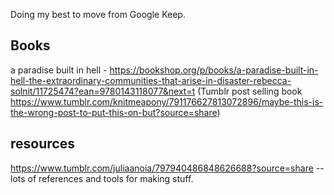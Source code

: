 Doing my best to move from Google Keep.

## Books
a paradise built in hell -  https://bookshop.org/p/books/a-paradise-built-in-hell-the-extraordinary-communities-that-arise-in-disaster-rebecca-solnit/11725474?ean=9780143118077&next=t (Tumblr post selling book https://www.tumblr.com/knitmeapony/791176627813072896/maybe-this-is-the-wrong-post-to-put-this-on-but?source=share)

## resources 
https://www.tumblr.com/juliaanoia/797940486848626688?source=share -- lots of references and tools for making stuff. 